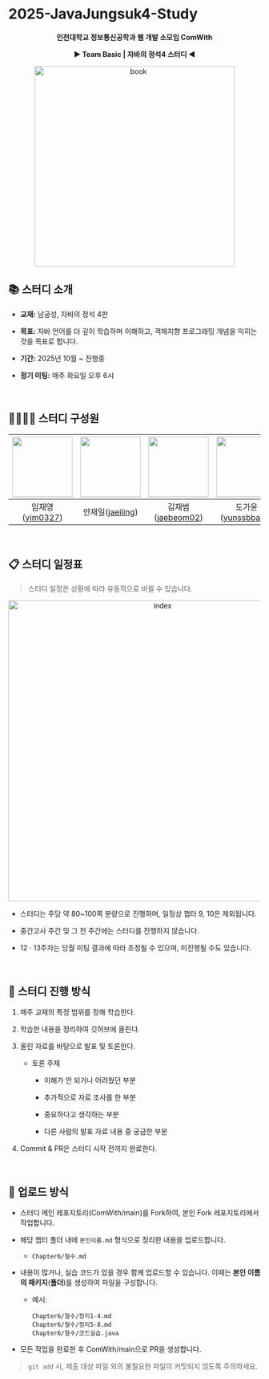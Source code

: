 # 2025-JavaJungsuk4-Study

<p align="center">
  <strong>인천대학교 정보통신공학과 웹 개발 소모임 ComWith </strong>
</p>
<p align="center">
  <strong>▶️ Team Basic | 자바의 정석4 스터디 ◀️</strong>
</p>

<p align="center">
  <img src="https://github.com/user-attachments/assets/c60a52d5-7478-4619-9c58-02d6cb3b310a" alt="book" width="400">
</p>


## 📚 스터디 소개
- **교재:** 남궁성, 자바의 정석 4판

- **목표:** 자바 언어를 더 깊이 학습하며 이해하고, 객체지향 프로그래밍 개념을 익히는 것을 목표로 합니다.

- **기간:** 2025년 10월 ~ 진행중

- **정기 미팅:** 매주 화요일 오후 6시

<br>

## 👨‍👩‍👧‍👦 스터디 구성원

<div align="center">

| <img src="https://github.com/yim0327.png" width="120"> | <img src="https://github.com/jaeiling.png" width="120"> | <img src="https://github.com/jaebeom02.png" width="120"> | <img src="https://github.com/yunssbbang.png" width="120"> | <img src="https://github.com/eunji296.png" width="120"> |
|:---:|:---:|:---:|:---:|:---:|
| 임재영([yim0327](https://github.com/yim0327)) | 안재일([jaeiling](https://github.com/jaeiling)) | 김재범([jaebeom02](https://github.com/jaebeom02)) | 도가윤([yunssbbang](https://github.com/yunssbbang)) | 차은지([eunji296](https://github.com/eunji296)) |

</div>

<br>

## 📋 스터디 일정표
> 스터디 일정은 상황에 따라 유동적으로 바뀔 수 있습니다.
> 
<p align="center">
  <img src="https://github.com/user-attachments/assets/4dd77936-d86f-47ef-b294-4c2c45b97f74" alt="index" width="600">
</p>

- 스터디는 주당 약 80~100쪽 분량으로 진행하며, 일정상 챕터 9, 10은 제외됩니다.

- 중간고사 주간 및 그 전 주간에는 스터디를 진행하지 않습니다.

- 12 · 13주차는 당월 미팅 결과에 따라 조정될 수 있으며, 미진행될 수도 있습니다.

<br>

## 📌 스터디 진행 방식

1. 매주 교재의 특정 범위를 정해 학습한다.
  
2. 학습한 내용을 정리하여 깃허브에 올린다.

3. 올린 자료를 바탕으로 발표 및 토론한다.
   
   - 토론 주제
     
     - 이해가 안 되거나 어려웠던 부분
       
     - 추가적으로 자료 조사를 한 부분
       
     - 중요하다고 생각하는 부분
       
     - 다른 사람의 발표 자료 내용 중 궁금한 부분

6. Commit & PR은 스터디 시작 전까지 완료한다.

<br>

## 🔎 업로드 방식

- 스터디 메인 레포지토리(ComWith/main)를 Fork하여, 본인 Fork 레포지토리에서 작업합니다.

- 해당 챕터 폴더 내에 `본인이름.md` 형식으로 정리한 내용을 업로드합니다.

  - `Chapter6/철수.md`

- 내용이 많거나, 실습 코드가 있을 경우 함께 업로드할 수 있습니다.
  이때는 **본인 이름의 패키지**(**폴더**)를 생성하여 파일을 구성합니다.
  - 예시:
    ```
    Chapter6/철수/정리1-4.md
    Chapter6/철수/정리5-8.md
    Chapter6/철수/코드실습.java
    ```

- 모든 작업을 완료한 후 ComWith/main으로 PR을 생성합니다.

> `git add` 시, 제출 대상 파일 외의 불필요한 파일이 커밋되지 않도록 주의하세요.

<br>
<br>
